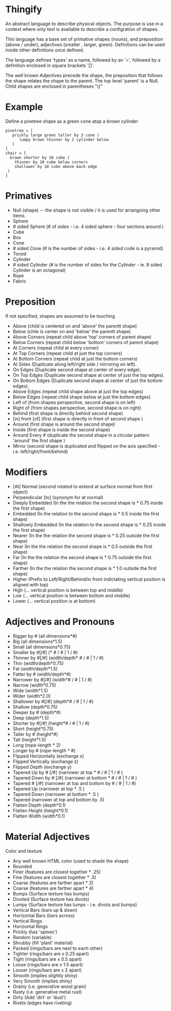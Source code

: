 # Thingify

An abstract language to describe physical objects.  The purpose is use in a context where only text is available to describe a configration of shapes.

This language has a base set of primative shapes (nouns), and preposition (above / under), adjectives (smaller , larger, green).  Definitions can be used inside other definitions once defined.

The language defines 'types' as a name, followed by an '=', followed by a definition enclosed in square brackets '[]'.

The well known Adjectives precede the shape, the preposition that follows the shape relates the shape to the parent.
The top level 'parent' is a Null.  Child shapes are enclosed in parentheses "()"

# Example

Define a pinetree shape as a green cone atop a brown cylinder

```
pinetree = [
   prickly large green taller by 3 cone (
      lumpy brown thinner by 2 cylinder below
   )
]
chair = [
  brown shorter by 10 cube (
    thinner by 10 cube below corners
    shallower by 10 cube above back edge
 )
]
```

# Primatives

- Null (shape) -- the shape is not visible / it is used for arrangoing other items.
- Sphere
- \# sided Sphere (# of sides - i.e. 4 sided sphere - four sections around )
- Cube
- Box
- Cone
- \# sided Cone (# is the number of sides - i.e. 4 sided code is a pyramid)
- Toroid
- Cylinder
- \# sided Cylinder (# is the number of sides for the Cylinder - ie. 8 sided Cylinder is an octagonal) 
- Rope
- Fabric

# Preposition

If not specified, shapes are assumed to be touching

- Above  (child is centered on and 'above' the parentt shape)
- Below  (chile is center on and 'below' the parentt shape)
- Above Corners (repeat child above 'top' corners of parent shape)
- Below Corners (repeat child below 'bottom' corners of parent shape)
- At Corners (repeat child at every corner)
- At Top Corners (repeat child at just the top corners)
- At Bottom Corners (repeat child at just the bottom corners)
- At Sides (Duplicate along left/right side / mirroring on left).
- On Edges (Duplicate second shape at center of every edge).
- On Top Edges (Duplicate second shape at center of just the top edges).
- On Bottom Edges (Duplicate second shape at center of just the bottom edges).
- Above Edges (repeat child shape above at just the top edges)
- Below Edges (repeat child shape below at just the bottom edges)
- Left of (from shapes perspective, second shape is on left)
- Right of (from shapes perspective, second shape is on right)
- Behind (first shape is directly behind second shape)
- [in] front [of] (first shape is directly in front of second shape )
- Around (first shape is around the second shape)
- Inside (first shape is inside the second shape)
- Around Every # (duplicate the second shape in a circular pattern 'around' the first shape )
- Mirror (second shape is duplicated and flipped on the axis specified - i.e. left/right/front/behind)

# Modifiers

- [At] Normal (second rotated to extend at surface normal from first object)
- Perpendicular [to] (synonym for at normal)
- Deeply Embedded (In the the relation the second shape is \* 0.75 inside the first shape)
- Embedded (In the relation to the second shape is \* 0.5 inside the first shape)
- Shallowly Embedded (In the relation to the second shape is \* 0.25 inside the first shape)
- Nearer (In the the relation the second shape is \* 0.25 outside the first shape)
- Near (In the the relation the second shape is \* 0.5 outside the first shape)
- Far (In the the relation the second shape is \* 0.75 outside the first shape)
- Farther (In the the relation the second shape is \* 1.0 outside the first shape)
- Higher (Prefix to Left/Right/Behind/in front indictating vertical position is aligned with top)
- High  (... vertical position is between top and middle)
- Low   (... vertical position is between bottom and middle)
- Lower (... vertical position is at bottom)

# Adjectives and Pronouns

- Bigger by \# (all dimensions\*\#)
- Big     (all dimensions\*1.5)
- Small   (all dimensions\*0.75)
- Smaller by \#[/\#] (\* \# / \# | 1 / \#) 
- Thinner by \#[/\#] (width/depth\* \# / \# | 1 / \#)
- Thin    (width/depth\*0.75) 
- Fat     (width/depth\*1.5)  
- Fatter by \# (width/depth\*#)
- Narrower by \#[/\#] (width\*\# / \# | 1 / \#) 
- Narrow   (width\*0.75) 
- Wide     (width\*1.5)
- Wider    (width\*2.0)
- Shallower by \#[/\#] (depth\*\# / \# | 1 / \#)
- Shallow    (depth\*0.75)
- Deeper by \# (depth\*\#)
- Deep       (depth\*1.5)
- Shorter by \#[/\#] (height\*\# / \# | 1 / \#)
- Short    (height\*0.75)
- Taller by \#  (height\*\#)
- Tall     (height\*1.5)
- Long     (rope-length * 2)
- Longer by \#  (rope-length * \#)
- Flipped Horizontally (exchange x)
- Flipped Vertically (exchange z)
- Flipped Depth (exchange y)
- Tapered Up by \# [/\#] (narrower at top * \# / \# | 1 / \# )
- Tapered Down by \# [/\#] (narrower at bottom * \# / \# | 1 / \# )
- Tapered  \# [/\#] (narrower at top and bottom by \# / \# | 1 / \#)
- Tapered Up    (narrower at top * .5 )
- Tapered Down  (narrower at bottom * .5 )
- Tapered (narrower at top and bottom by .5)
- Flatten Depth  (depth\*0.1)
- Flatten Height (height\*0.1)
- Flatten Width  (width\*0.1) 

# Material Adjectives

Color and texture

- Any well known HTML color (used to shade the shape)
- Rounded
- Finer (features are closest together * .25)
- Fine  (features are closest together * .5)
- Coarse (features are farther apart * 2)
- Coarse (features are farther apart * 4)
- Bumps (Surface texture has bumps)
- Divoted (Surface texture has divots)
- Lumpy (Surface texture has lumps - i.e. divots and bumps)
- Vertical Bars (bars up & down)
- Horizontal Bars (bars across)
- Vertical Rings
- Horizontal Rings
- Prickly (has 'spines')
- Random (variable)
- Shrubby (fill 'plant' material)
- Packed (rings/bars are next to each other)
- Tighter (rings/bars are x 0.25 apart)
- Tight (rings/bars are x 0.5 apart)
- Loose (rings/bars are x 1.5 apart)
- Looser (rings/bars are x 2 apart)
- Smooth (implies slightly shiny)
- Very Smooth (implies shiny)
- Grainy (i.e. generative wood grain)
- Rusty (i.e. generative metal rust)
- Dirty (Add 'dirt' or 'dust')
- Rivets (edges have riveting)









